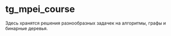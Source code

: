 # tg_mpei_course
Здесь хранятся решения разнообразных задачек на алгоритмы, графы и бинарные деревья.
